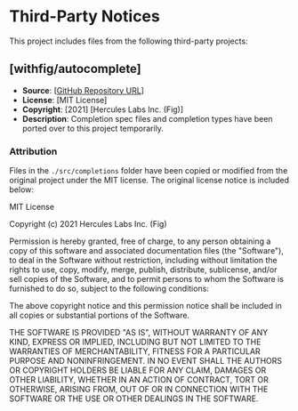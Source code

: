 # Third-Party Notices

This project includes files from the following third-party projects:

## [withfig/autocomplete]
- **Source**: [[GitHub Repository URL](https://github.com/withfig/autocomplete)]
- **License**: [MIT License]
- **Copyright**: [2021] [Hercules Labs Inc. (Fig)]
- **Description**: Completion spec files and completion types have been ported over to this project temporarily.

### Attribution
Files in the `./src/completions` folder have been copied or modified from the original project under the MIT license. The original license notice is included below:

MIT License

Copyright (c) 2021 Hercules Labs Inc. (Fig)

Permission is hereby granted, free of charge, to any person obtaining a copy
of this software and associated documentation files (the "Software"), to deal
in the Software without restriction, including without limitation the rights
to use, copy, modify, merge, publish, distribute, sublicense, and/or sell
copies of the Software, and to permit persons to whom the Software is
furnished to do so, subject to the following conditions:

The above copyright notice and this permission notice shall be included in all
copies or substantial portions of the Software.

THE SOFTWARE IS PROVIDED "AS IS", WITHOUT WARRANTY OF ANY KIND, EXPRESS OR
IMPLIED, INCLUDING BUT NOT LIMITED TO THE WARRANTIES OF MERCHANTABILITY,
FITNESS FOR A PARTICULAR PURPOSE AND NONINFRINGEMENT. IN NO EVENT SHALL THE
AUTHORS OR COPYRIGHT HOLDERS BE LIABLE FOR ANY CLAIM, DAMAGES OR OTHER
LIABILITY, WHETHER IN AN ACTION OF CONTRACT, TORT OR OTHERWISE, ARISING FROM,
OUT OF OR IN CONNECTION WITH THE SOFTWARE OR THE USE OR OTHER DEALINGS IN THE
SOFTWARE.


